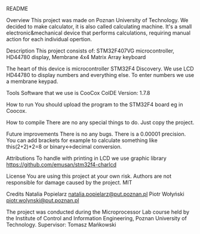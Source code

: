 README

Overview
This project was made on Poznan University of Technology. We decided to make calculator, it is also called calculating machine. It's a small electronic&mechanical device that performs calculations, requiring manual action for each individual opertion.

Description
This project consists of:
STM32F407VG microcontroller,
HD44780 display,
Membrane 4x4 Matrix Array keyboard

The heart of this device is microcontroller STM32F4 Discovery. We use LCD HD44780 to display numbers and everything else. To enter numbers we use a membrane keypad.

Tools
Software that we use is CooCox CoIDE Version: 1.7.8

How to run
You should upload the program to the STM32F4 board eg in Coocox.

How to compile
There are no any special things to do. Just copy the project.

Future improvements
There is no any bugs. There is a 0.00001 precision.
You can add brackets for example to calculate something like this(2+2)*2=8 or binary<->decimal conversion.

Attributions
To handle with printing in LCD we use graphic library https://github.com/emusan/stm32f4-charlcd

License
You are using this project at your own risk.
Authors are not responsible for damage caused by the project.
MIT

Credits
Natalia Popielarz natalia.popielarz@put.poznan.pl
Piotr Wołyński piotr.wolynski@put.poznan.pl


The project was conducted during the Microprocessor Lab course held by the Institute of Control and Information Engineering, Poznan University of Technology.
Supervisor: Tomasz Mańkowski
